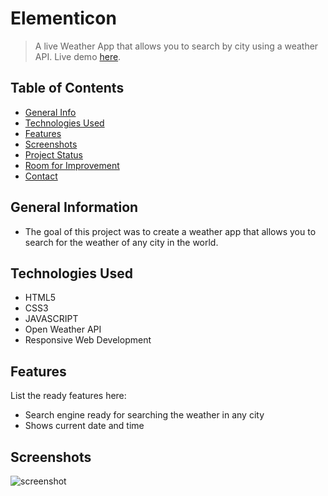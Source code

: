 # Elementicon

> A live Weather App that allows you to search by city using a weather API.
> Live demo [here](https://elementicon.netlify.app/).

## Table of Contents

- [General Info](#general-information)
- [Technologies Used](#technologies-used)
- [Features](#features)
- [Screenshots](#screenshots)
- [Project Status](#project-status)
- [Room for Improvement](#room-for-improvement)
- [Contact](#contact)

## General Information

<ul><li>The goal of this project was to create a weather app that allows you to search for the weather of any city in the world.</li></ul>

## Technologies Used

<ul>
  <li>HTML5</li>
  <li>CSS3</li>
  <li>JAVASCRIPT</li>
  <li>Open Weather API</li>
  <li>Responsive Web Development</li> </ul>

## Features

List the ready features here:

<ul>
  <li>Search engine ready for searching the weather in any city</li>
  <li>Shows current date and time</li></ul>

## Screenshots

![screenshot](https://github.com/f3hint0la/javascript-weather-app/assets/102443135/15d36d8b-2f19-4b28-9974-3e3780d7a57c)
